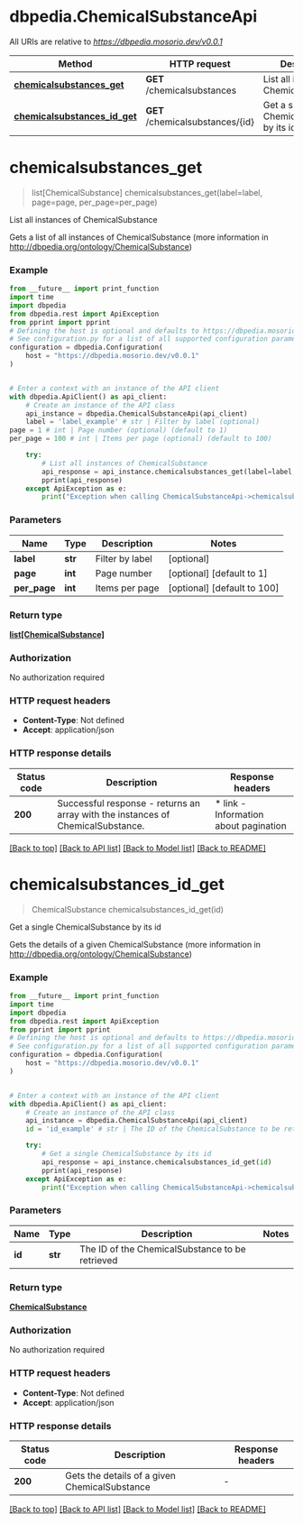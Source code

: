 # dbpedia.ChemicalSubstanceApi

All URIs are relative to *https://dbpedia.mosorio.dev/v0.0.1*

Method | HTTP request | Description
------------- | ------------- | -------------
[**chemicalsubstances_get**](ChemicalSubstanceApi.md#chemicalsubstances_get) | **GET** /chemicalsubstances | List all instances of ChemicalSubstance
[**chemicalsubstances_id_get**](ChemicalSubstanceApi.md#chemicalsubstances_id_get) | **GET** /chemicalsubstances/{id} | Get a single ChemicalSubstance by its id


# **chemicalsubstances_get**
> list[ChemicalSubstance] chemicalsubstances_get(label=label, page=page, per_page=per_page)

List all instances of ChemicalSubstance

Gets a list of all instances of ChemicalSubstance (more information in http://dbpedia.org/ontology/ChemicalSubstance)

### Example

```python
from __future__ import print_function
import time
import dbpedia
from dbpedia.rest import ApiException
from pprint import pprint
# Defining the host is optional and defaults to https://dbpedia.mosorio.dev/v0.0.1
# See configuration.py for a list of all supported configuration parameters.
configuration = dbpedia.Configuration(
    host = "https://dbpedia.mosorio.dev/v0.0.1"
)


# Enter a context with an instance of the API client
with dbpedia.ApiClient() as api_client:
    # Create an instance of the API class
    api_instance = dbpedia.ChemicalSubstanceApi(api_client)
    label = 'label_example' # str | Filter by label (optional)
page = 1 # int | Page number (optional) (default to 1)
per_page = 100 # int | Items per page (optional) (default to 100)

    try:
        # List all instances of ChemicalSubstance
        api_response = api_instance.chemicalsubstances_get(label=label, page=page, per_page=per_page)
        pprint(api_response)
    except ApiException as e:
        print("Exception when calling ChemicalSubstanceApi->chemicalsubstances_get: %s\n" % e)
```

### Parameters

Name | Type | Description  | Notes
------------- | ------------- | ------------- | -------------
 **label** | **str**| Filter by label | [optional] 
 **page** | **int**| Page number | [optional] [default to 1]
 **per_page** | **int**| Items per page | [optional] [default to 100]

### Return type

[**list[ChemicalSubstance]**](ChemicalSubstance.md)

### Authorization

No authorization required

### HTTP request headers

 - **Content-Type**: Not defined
 - **Accept**: application/json

### HTTP response details
| Status code | Description | Response headers |
|-------------|-------------|------------------|
**200** | Successful response - returns an array with the instances of ChemicalSubstance. |  * link - Information about pagination <br>  |

[[Back to top]](#) [[Back to API list]](../README.md#documentation-for-api-endpoints) [[Back to Model list]](../README.md#documentation-for-models) [[Back to README]](../README.md)

# **chemicalsubstances_id_get**
> ChemicalSubstance chemicalsubstances_id_get(id)

Get a single ChemicalSubstance by its id

Gets the details of a given ChemicalSubstance (more information in http://dbpedia.org/ontology/ChemicalSubstance)

### Example

```python
from __future__ import print_function
import time
import dbpedia
from dbpedia.rest import ApiException
from pprint import pprint
# Defining the host is optional and defaults to https://dbpedia.mosorio.dev/v0.0.1
# See configuration.py for a list of all supported configuration parameters.
configuration = dbpedia.Configuration(
    host = "https://dbpedia.mosorio.dev/v0.0.1"
)


# Enter a context with an instance of the API client
with dbpedia.ApiClient() as api_client:
    # Create an instance of the API class
    api_instance = dbpedia.ChemicalSubstanceApi(api_client)
    id = 'id_example' # str | The ID of the ChemicalSubstance to be retrieved

    try:
        # Get a single ChemicalSubstance by its id
        api_response = api_instance.chemicalsubstances_id_get(id)
        pprint(api_response)
    except ApiException as e:
        print("Exception when calling ChemicalSubstanceApi->chemicalsubstances_id_get: %s\n" % e)
```

### Parameters

Name | Type | Description  | Notes
------------- | ------------- | ------------- | -------------
 **id** | **str**| The ID of the ChemicalSubstance to be retrieved | 

### Return type

[**ChemicalSubstance**](ChemicalSubstance.md)

### Authorization

No authorization required

### HTTP request headers

 - **Content-Type**: Not defined
 - **Accept**: application/json

### HTTP response details
| Status code | Description | Response headers |
|-------------|-------------|------------------|
**200** | Gets the details of a given ChemicalSubstance |  -  |

[[Back to top]](#) [[Back to API list]](../README.md#documentation-for-api-endpoints) [[Back to Model list]](../README.md#documentation-for-models) [[Back to README]](../README.md)

